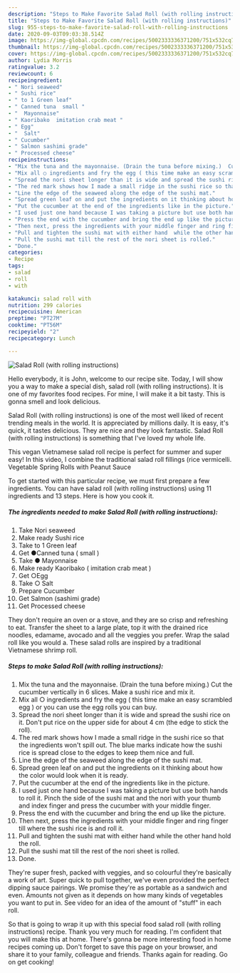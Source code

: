```yaml
---
description: "Steps to Make Favorite Salad Roll (with rolling instructions)"
title: "Steps to Make Favorite Salad Roll (with rolling instructions)"
slug: 955-steps-to-make-favorite-salad-roll-with-rolling-instructions
date: 2020-09-03T09:03:38.514Z
image: https://img-global.cpcdn.com/recipes/5002333336371200/751x532cq70/salad-roll-with-rolling-instructions-recipe-main-photo.jpg
thumbnail: https://img-global.cpcdn.com/recipes/5002333336371200/751x532cq70/salad-roll-with-rolling-instructions-recipe-main-photo.jpg
cover: https://img-global.cpcdn.com/recipes/5002333336371200/751x532cq70/salad-roll-with-rolling-instructions-recipe-main-photo.jpg
author: Lydia Morris
ratingvalue: 3.2
reviewcount: 6
recipeingredient:
- " Nori seaweed"
- " Sushi rice"
- " to 1 Green leaf"
- " Canned tuna  small "
- "  Mayonnaise"
- " Kaoribako  imitation crab meat "
- " Egg"
- "  Salt"
- " Cucumber"
- " Salmon sashimi grade"
- " Processed cheese"
recipeinstructions:
- "Mix the tuna and the mayonnaise. (Drain the tuna before mixing.)  Cut the cucumber vertically in 6 slices. Make a sushi rice and mix it."
- "Mix all ○ ingredients and fry the egg ( this time make an easy scrambled egg ) or you can use the egg rolls you can buy."
- "Spread the nori sheet longer than it is wide and spread the sushi rice on it. Don&#39;t put rice on the upper side for about 4 cm (the edge to stick the roll)."
- "The red mark shows how I made a small ridge in the sushi rice so that the ingredients won&#39;t spill out. The blue marks indicate how the sushi rice is spread close to the edges to keep them nice and full."
- "Line the edge of the seaweed along the edge of the sushi mat."
- "Spread green leaf on and put the ingredients on it thinking about how the color would look when it is ready."
- "Put the cucumber at the end of the ingredients like in the picture."
- "I used just one hand because I was taking a picture but use both hands to roll it. Pinch the side of the sushi mat and the nori with your thumb and index finger and press the cucumber with your middle finger."
- "Press the end with the cucumber and bring the end up like the picture."
- "Then next, press the ingredients with your middle finger and ring finger till where the sushi rice is and roll it."
- "Pull and tighten the sushi mat with either hand  while the other hand hold the roll."
- "Pull the sushi mat till the rest of the nori sheet is rolled."
- "Done."
categories:
- Recipe
tags:
- salad
- roll
- with

katakunci: salad roll with 
nutrition: 299 calories
recipecuisine: American
preptime: "PT27M"
cooktime: "PT56M"
recipeyield: "2"
recipecategory: Lunch

---
```



![Salad Roll (with rolling instructions)](https://img-global.cpcdn.com/recipes/5002333336371200/751x532cq70/salad-roll-with-rolling-instructions-recipe-main-photo.jpg)

Hello everybody, it is John, welcome to our recipe site. Today, I will show you a way to make a special dish, salad roll (with rolling instructions). It is one of my favorites food recipes. For mine, I will make it a bit tasty. This is gonna smell and look delicious.

Salad Roll (with rolling instructions) is one of the most well liked of recent trending meals in the world. It is appreciated by millions daily. It is easy, it's quick, it tastes delicious. They are nice and they look fantastic. Salad Roll (with rolling instructions) is something that I've loved my whole life.

This vegan Vietnamese salad roll recipe is perfect for summer and super easy! In this video, I combine the traditional salad roll fillings (rice vermicelli. Vegetable Spring Rolls with Peanut Sauce


To get started with this particular recipe, we must first prepare a few ingredients. You can have salad roll (with rolling instructions) using 11 ingredients and 13 steps. Here is how you cook it.

<!--inarticleads1-->

##### The ingredients needed to make Salad Roll (with rolling instructions):

1. Take  Nori seaweed
1. Make ready  Sushi rice
1. Take  to 1 Green leaf
1. Get  ●Canned tuna ( small )
1. Take  ● Mayonnaise
1. Make ready  Kaoribako ( imitation crab meat )
1. Get  ○Egg
1. Take  ○ Salt
1. Prepare  Cucumber
1. Get  Salmon (sashimi grade)
1. Get  Processed cheese


They don&#39;t require an oven or a stove, and they are so crisp and refreshing to eat. Transfer the sheet to a large plate, top it with the drained rice noodles, edamame, avocado and all the veggies you prefer. Wrap the salad roll like you would a. These salad rolls are inspired by a traditional Vietnamese shrimp roll. 

<!--inarticleads2-->

##### Steps to make Salad Roll (with rolling instructions):

1. Mix the tuna and the mayonnaise. (Drain the tuna before mixing.)  Cut the cucumber vertically in 6 slices. Make a sushi rice and mix it.
1. Mix all ○ ingredients and fry the egg ( this time make an easy scrambled egg ) or you can use the egg rolls you can buy.
1. Spread the nori sheet longer than it is wide and spread the sushi rice on it. Don&#39;t put rice on the upper side for about 4 cm (the edge to stick the roll).
1. The red mark shows how I made a small ridge in the sushi rice so that the ingredients won&#39;t spill out. The blue marks indicate how the sushi rice is spread close to the edges to keep them nice and full.
1. Line the edge of the seaweed along the edge of the sushi mat.
1. Spread green leaf on and put the ingredients on it thinking about how the color would look when it is ready.
1. Put the cucumber at the end of the ingredients like in the picture.
1. I used just one hand because I was taking a picture but use both hands to roll it. Pinch the side of the sushi mat and the nori with your thumb and index finger and press the cucumber with your middle finger.
1. Press the end with the cucumber and bring the end up like the picture.
1. Then next, press the ingredients with your middle finger and ring finger till where the sushi rice is and roll it.
1. Pull and tighten the sushi mat with either hand  while the other hand hold the roll.
1. Pull the sushi mat till the rest of the nori sheet is rolled.
1. Done.


They&#39;re super fresh, packed with veggies, and so colourful they&#39;re basically a work of art. Super quick to pull together, we&#39;ve even provided the perfect dipping sauce pairings. We promise they&#39;re as portable as a sandwich and even. Amounts not given as it depends on how many kinds of vegetables you want to put in. See video for an idea of the amount of &#34;stuff&#34; in each roll. 

So that is going to wrap it up with this special food salad roll (with rolling instructions) recipe. Thank you very much for reading. I'm confident that you will make this at home. There's gonna be more interesting food in home recipes coming up. Don't forget to save this page on your browser, and share it to your family, colleague and friends. Thanks again for reading. Go on get cooking!
